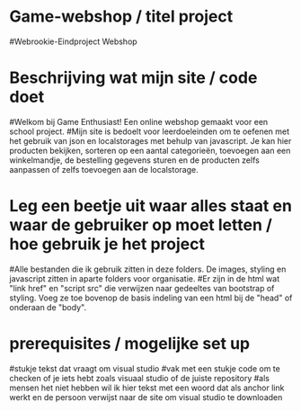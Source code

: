 # Game-webshop / titel project 
#Webrookie-Eindproject Webshop

# Beschrijving wat mijn site / code doet
#Welkom bij Game Enthusiast! Een online webshop gemaakt voor een school project.
#Mijn site is bedoelt voor leerdoeleinden om te oefenen met het gebruik van json en localstorages met behulp van javascript. Je kan hier producten bekijken, sorteren op een aantal categorieën, toevoegen aan een winkelmandje, de bestelling gegevens sturen en de producten zelfs aanpassen of zelfs toevoegen aan de localstorage. 

# Leg een beetje uit waar alles staat en waar de gebruiker op moet letten / hoe gebruik je het project
#Alle bestanden die ik gebruik zitten in deze folders. De images, styling en javascript zitten in aparte folders voor organisatie.
#Er zijn in de html wat "link href" en "script src" die verwijzen naar gedeeltes van bootstrap of styling. Voeg ze toe bovenop de basis indeling van een html bij de "head" of onderaan de "body".

# prerequisites / mogelijke set up
#stukje tekst dat vraagt om visual studio
#vak met een stukje code om te checken of je iets hebt zoals visuaal studio of de juiste repository
#als mensen het niet hebben wil ik hier tekst met een woord dat als anchor link werkt en de persoon verwijst naar de site om visual studio te downloaden